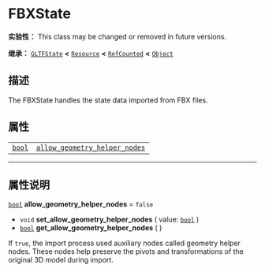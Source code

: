 <!-- ⚠ 请勿编辑本文件 ⚠ -->
<!-- 本文档使用脚本从 WeDot 引擎源码仓库生成。 -->
<!-- 生成脚本：https://github.com/WeDot-Engine/WeDot/tree/4.3/doc/tools/make_md.py； -->
<!-- 原文件：https://github.com/WeDot-Engine/WeDot/tree/4.3/modules/fbx/doc_classes/FBXState.xml。 -->

<div id="_class_fbxstate"></div>

# FBXState

**实验性：** This class may be changed or removed in future versions.

**继承：** [`GLTFState`](class_gltfstate.md) **<** [`Resource`](class_resource.md) **<** [`RefCounted`](class_refcounted.md) **<** [`Object`](class_object.md)

## 描述

The FBXState handles the state data imported from FBX files.

## 属性

|||
|:-:|:--|
| [`bool`](class_bool.md) | [`allow_geometry_helper_nodes`](#class_fbxstate_property_allow_geometry_helper_nodes) | ``false`` |

<!-- rst-class:: classref-section-separator -->

---

## 属性说明

<div id="_class_fbxstate_property_allow_geometry_helper_nodes"></div>

[`bool`](class_bool.md) **allow_geometry_helper_nodes** = ``false`` <div id="class_fbxstate_property_allow_geometry_helper_nodes"></div>

- `void` **set_allow_geometry_helper_nodes** ( value: [`bool`](class_bool.md) )
- [`bool`](class_bool.md) **get_allow_geometry_helper_nodes** ( )

If `true`, the import process used auxiliary nodes called geometry helper nodes. These nodes help preserve the pivots and transformations of the original 3D model during import.

[^virtual]: 本方法通常需要用户覆盖才能生效。
[^const]: 本方法无副作用，不会修改该实例的任何成员变量。
[^vararg]: 本方法除了能接受在此处描述的参数外，还能够继续接受任意数量的参数。
[^constructor]: 本方法用于构造某个类型。
[^static]: 调用本方法无需实例，可直接使用类名进行调用。
[^operator]: 本方法描述的是使用本类型作为左操作数的有效运算符。
[^bitfield]: 这个值是由下列位标志构成位掩码的整数。
[^void]: 无返回值。
